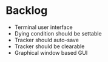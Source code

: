 # Backlog
- Terminal user interface
- Dying condition should be settable
- Tracker should auto-save
- Tracker should be clearable
- Graphical window based GUI